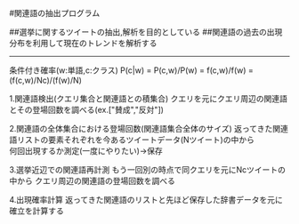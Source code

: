 #関連語の抽出プログラム

##選挙に関するツイートの抽出,解析を目的としている
##関連語の過去の出現分布を利用して現在のトレンドを解析する

***

条件付き確率(w:単語,c:クラス)
P(c|w) = P(c,w)/P(w) = f(c,w)/f(w) = (f(c,w)/Nc)/(f(w)/N)

1.関連語検出(クエリ集合と関連語との積集合)
クエリを元にクエリ周辺の関連語とその登場回数を調べる(ex.["賛成","反対"])

2.関連語の全体集合における登場回数(関連語集合全体のサイズ)
返ってきた関連語リストの要素それぞれを今あるツイートデータ(Nツイート)の中から  
何回出現するか測定(一度にやりたい)→保存

3.選挙近辺での関連語再計測
もう一回別の時点で同クエリを元にNcツイートの中から
クエリ周辺の関連語の登場回数を調べる

4.出現確率計算
返ってきた関連語のリストと先ほど保存した辞書データを元に確立を計算する



